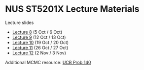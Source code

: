 # NUS ST5201X Lecture Materials

Lecture slides
- [Lecture 8](https://docs.google.com/presentation/d/1BZwz-zzAP1fp7rjKHHr-ao3seP255bSW7_5JtaYYp-g/edit?usp=sharing) (5 Oct / 6 Oct)
- [Lecture 9](https://docs.google.com/presentation/d/19v2iPS62sZh_x_qwTOok5VclotDBhEnR1O8A3YLrwts/edit?usp=sharing) (12 Oct / 13 Oct)
- [Lecture 10](https://docs.google.com/presentation/d/1lBt6XHOABFy6zvz6p-GA8er13NbdMu2I1XOj9uNut9w/edit?usp=sharing) (19 Oct / 20 Oct)
- [Lecture 11](https://docs.google.com/presentation/d/1V-hstzBjjT06U45MM5UqSORudPIRm6BcN6bcmBZwR_0/edit?usp=sharing) (26 Oct / 27 Oct)
- [Lecture 12](https://docs.google.com/presentation/d/1Tql8zNiDzvhrI1HCyHenPHI1YC-QzS5VypOGr_D9SPE/edit?usp=sharing) (2 Nov / 3 Nov)

Additional MCMC resource: [UCB Prob 140](http://prob140.org/textbook/content/Chapter_10/00_Markov_Chains.html)
